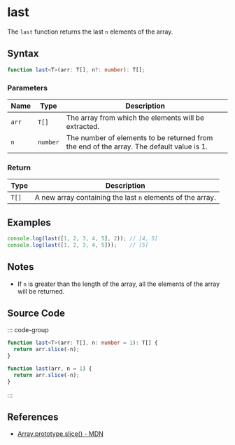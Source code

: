 # last

The `last` function returns the last `n` elements of the array.

## Syntax

```typescript
function last<T>(arr: T[], n?: number): T[];
```

### Parameters

| Name  | Type     | Description                                                      |
|-------|----------|------------------------------------------------------------------|
| `arr` | `T[]`    | The array from which the elements will be extracted.            |
| `n`   | `number` | The number of elements to be returned from the end of the array. The default value is 1. |

### Return

| Type   | Description                                                      |
|--------|------------------------------------------------------------------|
| `T[]`  | A new array containing the last `n` elements of the array.       |

## Examples

```typescript
console.log(last([1, 2, 3, 4, 5], 2)); // [4, 5]
console.log(last([1, 2, 3, 4, 5]));    // [5]
```

## Notes

- If `n` is greater than the length of the array, all the elements of the array will be returned.

## Source Code

::: code-group
```typescript
function last<T>(arr: T[], n: number = 1): T[] {
  return arr.slice(-n);
}
```

```javascript
function last(arr, n = 1) {
  return arr.slice(-n);
}
```
:::

## References

- [Array.prototype.slice() - MDN](https://developer.mozilla.org/en-US/docs/Web/JavaScript/Reference/Global_Objects/Array/slice)